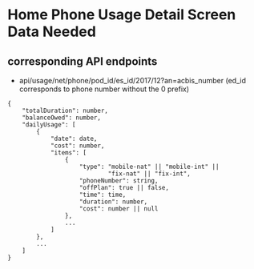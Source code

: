 # Home Phone Usage Detail Screen Data Needed

## corresponding API endpoints
 - api/usage/net/phone/pod_id/es_id/2017/12?an=acbis_number
(ed_id corresponds to phone number without the 0 prefix)


```
{
    "totalDuration": number,
    "balanceOwed": number,
    "dailyUsage": [
        {
            "date": date,
            "cost": number,
            "items": [
                {
                    "type": "mobile-nat" || "mobile-int" ||
                            "fix-nat" || "fix-int",
                    "phoneNumber": string,
                    "offPlan": true || false,
                    "time": time,
                    "duration": number,
                    "cost": number || null
                },                
                ...
            ]
        },
        ...
    ]
}
```